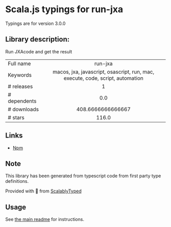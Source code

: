 
# Scala.js typings for run-jxa

Typings are for version 3.0.0

## Library description:
Run JXAcode and get the result

|                    |                 |
| ------------------ | :-------------: |
| Full name          | run-jxa |
| Keywords           | macos, jxa, javascript, osascript, run, mac, execute, code, script, automation |
| # releases         | 1 |
| # dependents       | 0.0 |
| # downloads        | 408.6666666666667 |
| # stars            | 116.0 |

## Links
- [Npm](https://www.npmjs.com/package/run-jxa)
    


## Note
This library has been generated from typescript code from first party type definitions.

Provided with :purple_heart: from [ScalablyTyped](https://github.com/oyvindberg/ScalablyTyped)

## Usage
See [the main readme](../../readme.md) for instructions.


